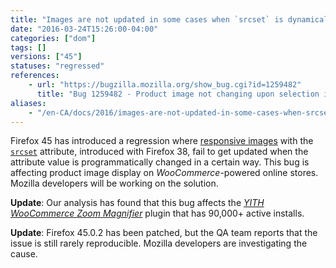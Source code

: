 ```yaml
---
title: "Images are not updated in some cases when `srcset` is dynamically changed"
date: "2016-03-24T15:26:00-04:00"
categories: ["dom"]
tags: []
versions: ["45"]
statuses: "regressed"
references:
    - url: "https://bugzilla.mozilla.org/show_bug.cgi?id=1259482"
      title: "Bug 1259482 - Product image not changing upon selection in Woocommerce/Wordpress"
aliases:
    - "/en-CA/docs/2016/images-are-not-updated-in-some-cases-when-srcset-is-modified/"
---
```

Firefox 45 has introduced a regression where [responsive images](https://developer.mozilla.org/en-US/Learn/HTML/Multimedia_and_embedding/Responsive_images) with the [`srcset`](https://developer.mozilla.org/en-US/docs/Web/HTML/Element/img#attr-srcset) attribute, introduced with Firefox 38, fail to get updated when the attribute value is programmatically changed in a certain way. This bug is affecting product image display on *WooCommerce*-powered online stores. Mozilla developers will be working on the solution.

**Update**: Our analysis has found that this bug affects the [*YITH WooCommerce Zoom Magnifier*](https://wordpress.org/plugins/yith-woocommerce-zoom-magnifier/) plugin that has 90,000+ active installs.

**Update**: Firefox 45.0.2 has been patched, but the QA team reports that the issue is still rarely reproducible. Mozilla developers are investigating the cause.
